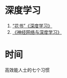 # 深度学习

1. [“花书”《深度学习》 ]( https://github.com/exacity/deeplearningbook-chinese)
2. [《神经网络与深度学习》](https://tigerneil.gitbooks.io/neural-networks-and-deep-learning-zh/content/ )

# 时间

高效能人士的七个习惯